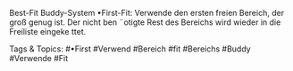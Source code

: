Best-Fit
Buddy-System
•First-Fit:
Verwende den ersten freien Bereich, der groß genug ist.
Der nicht ben ¨otigte Rest des Bereichs wird wieder in die Freiliste eingeke ttet.

   Tags & Topics:
   #•First
   #Verwend
   #Bereich
   #fit
   #Bereichs
   #Buddy
   #Verwende
   #Fit